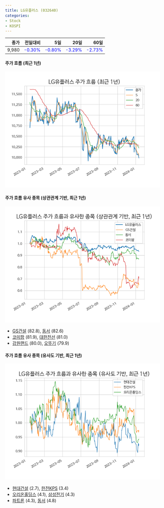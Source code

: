```yaml
---
title: LG유플러스 (032640)
categories:
- Stock
- KOSPI
---
```


|종가|전일대비|5일|20일|60일|
|---:|-------:|--:|---:|---:|
|9,980|<span style="color: blue">-0.30%</span>|<span style="color: blue">-0.80%</span>|<span style="color: blue">-3.29%</span>|<span style="color: blue">-2.73%</span>|

<!-- more -->

#### 주가 흐름 (최근 1년)
![032640](/assets/images/stock/032640.png)


#### 주가 흐름 유사 종목 (상관관계 기반, 최근 1년)
![032640](/assets/images/stock/032640_corr.png)
- [GS건설](/006360/) (82.8), [동서](/026960/) (82.6)
- [코미팜](/041960/) (81.9), [대한전선](/001440/) (81.0)
- [강원랜드](/035250/) (80.0), [오뚜기](/007310/) (79.9)


#### 주가 흐름 유사 종목 (유사도 기반, 최근 1년)
![032640](/assets/images/stock/032640_sim.png)
- [현대건설](/000720/) (2.7), [한전KPS](/051600/) (3.4)
- [오리온홀딩스](/001800/) (4.1), [삼성전기](/009150/) (4.3)
- [파트론](/091700/) (4.3), [동서](/026960/) (4.8)